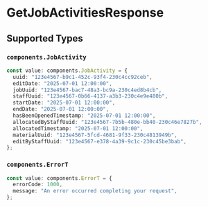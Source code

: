 # GetJobActivitiesResponse


## Supported Types

### `components.JobActivity`

```typescript
const value: components.JobActivity = {
  uuid: "123e4567-b9c1-452c-93f4-230c4cc92ceb",
  editDate: "2025-07-01 12:00:00",
  jobUuid: "123e4567-bac7-48a3-bc9a-230c4ed8b4cb",
  staffUuid: "123e4567-0b66-4137-a3b3-230c4e9e480b",
  startDate: "2025-07-01 12:00:00",
  endDate: "2025-07-01 12:00:00",
  hasBeenOpenedTimestamp: "2025-07-01 12:00:00",
  allocatedByStaffUuid: "123e4567-7b5b-480e-bb40-230c46e7827b",
  allocatedTimestamp: "2025-07-01 12:00:00",
  materialUuid: "123e4567-5fcd-4681-9f33-230c4813949b",
  editByStaffUuid: "123e4567-e378-4a39-9c1c-230c45be3bab",
};
```

### `components.ErrorT`

```typescript
const value: components.ErrorT = {
  errorCode: 1000,
  message: "An error occurred completing your request",
};
```

